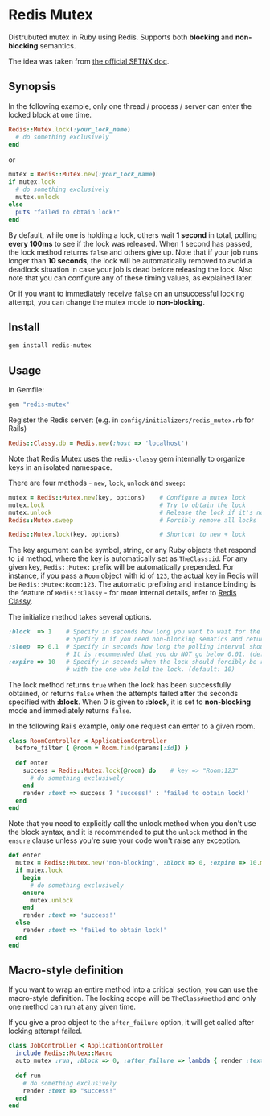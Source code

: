 Redis Mutex
===========

Distrubuted mutex in Ruby using Redis. Supports both **blocking** and **non-blocking** semantics.

The idea was taken from [the official SETNX doc](http://redis.io/commands/setnx).

Synopsis
--------

In the following example, only one thread / process / server can enter the locked block at one time.

```ruby
Redis::Mutex.lock(:your_lock_name)
  # do something exclusively
end
```

or

```ruby
mutex = Redis::Mutex.new(:your_lock_name)
if mutex.lock
  # do something exclusively
  mutex.unlock
else
  puts "failed to obtain lock!"
end
```

By default, while one is holding a lock, others wait **1 second** in total, polling **every 100ms** to see if the lock was released.
When 1 second has passed, the lock method returns `false` and others give up. Note that if your job runs longer than **10 seconds**,
the lock will be automatically removed to avoid a deadlock situation in case your job is dead before releasing the lock. Also note
that you can configure any of these timing values, as explained later.

Or if you want to immediately receive `false` on an unsuccessful locking attempt, you can change the mutex mode to **non-blocking**.

Install
-------

    gem install redis-mutex

Usage
-----

In Gemfile:

```ruby
gem "redis-mutex"
```

Register the Redis server: (e.g. in `config/initializers/redis_mutex.rb` for Rails)

```ruby
Redis::Classy.db = Redis.new(:host => 'localhost')
```

Note that Redis Mutex uses the `redis-classy` gem internally to organize keys in an isolated namespace.

There are four methods - `new`, `lock`, `unlock` and `sweep`:

```ruby
mutex = Redis::Mutex.new(key, options)    # Configure a mutex lock
mutex.lock                                # Try to obtain the lock
mutex.unlock                              # Release the lock if it's not expired
Redis::Mutex.sweep                        # Forcibly remove all locks

Redis::Mutex.lock(key, options)           # Shortcut to new + lock
```

The key argument can be symbol, string, or any Ruby objects that respond to `id` method, where the key is automatically set as
`TheClass:id`. For any given key, `Redis::Mutex:` prefix will be automatically prepended. For instance, if you pass a `Room`
object with id of `123`, the actual key in Redis will be `Redis::Mutex:Room:123`. The automatic prefixing and instance binding
is the feature of `Redis::Classy` - for more internal details, refer to [Redis Classy](https://github.com/kenn/redis-classy).

The initialize method takes several options.

```ruby
:block  => 1    # Specify in seconds how long you want to wait for the lock to be released.
                # Speficy 0 if you need non-blocking sematics and return false immediately. (default: 1)
:sleep  => 0.1  # Specify in seconds how long the polling interval should be when :block is given.
                # It is recommended that you do NOT go below 0.01. (default: 0.1)
:expire => 10   # Specify in seconds when the lock should forcibly be removed when something went wrong
                # with the one who held the lock. (default: 10)
```

The lock method returns `true` when the lock has been successfully obtained, or returns `false` when the attempts failed after
the seconds specified with **:block**. When 0 is given to **:block**, it is set to **non-blocking** mode and immediately returns `false`.

In the following Rails example, only one request can enter to a given room.

```ruby
class RoomController < ApplicationController
  before_filter { @room = Room.find(params[:id]) }
  
  def enter
    success = Redis::Mutex.lock(@room) do    # key => "Room:123"
      # do something exclusively
    end
    render :text => success ? 'success!' : 'failed to obtain lock!'
  end
end
```

Note that you need to explicitly call the unlock method when you don't use the block syntax, and it is recommended to
put the `unlock` method in the `ensure` clause unless you're sure your code won't raise any exception.

```ruby
def enter
  mutex = Redis::Mutex.new('non-blocking', :block => 0, :expire => 10.minutes)
  if mutex.lock
    begin
      # do something exclusively
    ensure
      mutex.unlock
    end
    render :text => 'success!'
  else
    render :text => 'failed to obtain lock!'
  end
end
```

Macro-style definition
----------------------

If you want to wrap an entire method into a critical section, you can use the macro-style definition. The locking scope
will be `TheClass#method` and only one method can run at any given time.

If you give a proc object to the `after_failure` option, it will get called after locking attempt failed.

```ruby
class JobController < ApplicationController
  include Redis::Mutex::Macro
  auto_mutex :run, :block => 0, :after_failure => lambda { render :text => "failed to obtain lock!" }
  
  def run
    # do something exclusively
    render :text => "success!"
  end
end
```

